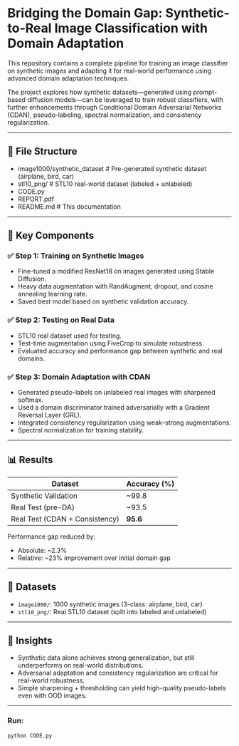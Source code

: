 # Bridging the Domain Gap: Synthetic-to-Real Image Classification with Domain Adaptation

This repository contains a complete pipeline for training an image classifier on synthetic images and adapting it for real-world performance using advanced domain adaptation techniques.

The project explores how synthetic datasets—generated using prompt-based diffusion models—can be leveraged to train robust classifiers, with further enhancements through Conditional Domain Adversarial Networks (CDAN), pseudo-labeling, spectral normalization, and consistency regularization.

---

## 📌 File Structure
- image1000/synthetic_dataset # Pre-generated synthetic dataset (airplane, bird, car)
- stl10_png/ # STL10 real-world dataset (labeled + unlabeled)
- CODE.py 
- REPORT.pdf
- README.md # This documentation

---

## 🚀 Key Components

### ✅ Step 1: Training on Synthetic Images
- Fine-tuned a modified ResNet18 on images generated using Stable Diffusion.
- Heavy data augmentation with RandAugment, dropout, and cosine annealing learning rate.
- Saved best model based on synthetic validation accuracy.

### ✅ Step 2: Testing on Real Data
- STL10 real dataset used for testing.
- Test-time augmentation using FiveCrop to simulate robustness.
- Evaluated accuracy and performance gap between synthetic and real domains.

### ✅ Step 3: Domain Adaptation with CDAN
- Generated pseudo-labels on unlabeled real images with sharpened softmax.
- Used a domain discriminator trained adversarially with a Gradient Reversal Layer (GRL).
- Integrated consistency regularization using weak–strong augmentations.
- Spectral normalization for training stability.

---

## 📊 Results

| Dataset            | Accuracy (%) |
|--------------------|--------------|
| Synthetic Validation | ~99.8       |
| Real Test (pre-DA)   | ~93.5       |
| Real Test (CDAN + Consistency) | **95.6** |

Performance gap reduced by:
- Absolute: ~2.3%
- Relative: ~23% improvement over initial domain gap

---

## 📁 Datasets

- `image1000/`: 1000 synthetic images (3-class: airplane, bird, car)
- `stl10_png/`: Real STL10 dataset (split into labeled and unlabeled)

---

## 🧠 Insights

- Synthetic data alone achieves strong generalization, but still underperforms on real-world distributions.
- Adversarial adaptation and consistency regularization are critical for real-world robustness.
- Simple sharpening + thresholding can yield high-quality pseudo-labels even with OOD images.

---

### Run:

```bash
python CODE.py
